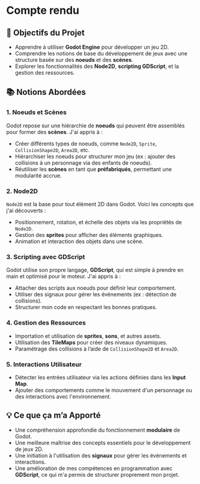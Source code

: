 # Compte rendu

## 🚀 Objectifs du Projet

- Apprendre à utiliser **Godot Engine** pour développer un jeu 2D.
- Comprendre les notions de base du développement de jeux avec une structure basée sur des **noeuds** et des **scènes**.
- Explorer les fonctionnalités des **Node2D**, **scripting GDScript**, et la gestion des ressources.

## 📚 Notions Abordées

### 1. **Noeuds et Scènes**
Godot repose sur une hiérarchie de **noeuds** qui peuvent être assemblés pour former des **scènes**. J'ai appris à :
- Créer différents types de noeuds, comme `Node2D`, `Sprite`, `CollisionShape2D`, `Area2D`, etc.
- Hiérarchiser les noeuds pour structurer mon jeu (ex : ajouter des collisions à un personnage via des enfants de noeuds).
- Réutiliser les **scènes** en tant que **préfabriqués**, permettant une modularité accrue.

### 2. **Node2D**
`Node2D` est la base pour tout élément 2D dans Godot. Voici les concepts que j'ai découverts :
- Positionnement, rotation, et échelle des objets via les propriétés de `Node2D`.
- Gestion des **sprites** pour afficher des éléments graphiques.
- Animation et interaction des objets dans une scène.

### 3. **Scripting avec GDScript**
Godot utilise son propre langage, **GDScript**, qui est simple à prendre en main et optimisé pour le moteur. J'ai appris à :
- Attacher des scripts aux noeuds pour définir leur comportement.
- Utiliser des signaux pour gérer les événements (ex : détection de collisions).
- Structurer mon code en respectant les bonnes pratiques.

### 4. **Gestion des Ressources**
- Importation et utilisation de **sprites**, **sons**, et autres assets.
- Utilisation des **TileMaps** pour créer des niveaux dynamiques.
- Paramétrage des collisions à l’aide de `CollisionShape2D` et `Area2D`.

### 5. **Interactions Utilisateur**
- Détecter les entrées utilisateur via les actions définies dans les **Input Map**.
- Ajouter des comportements comme le mouvement d'un personnage ou des interactions avec l'environnement.

## 💡 Ce que ça m’a Apporté

- Une compréhension approfondie du fonctionnement **modulaire** de Godot.
- Une meilleure maîtrise des concepts essentiels pour le développement de jeux 2D.
- Une initiation à l'utilisation des **signaux** pour gérer les événements et interactions.
- Une amélioration de mes compétences en programmation avec **GDScript**, ce qui m'a permis de structurer proprement mon projet.
